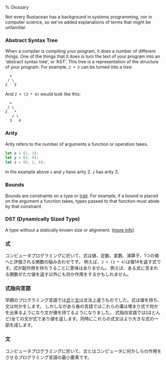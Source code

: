 % Glossary

Not every Rustacean has a background in systems programming, nor in computer
science, so we've added explanations of terms that might be unfamiliar.

### Abstract Syntax Tree

When a compiler is compiling your program, it does a number of different things.
One of the things that it does is turn the text of your program into an
‘abstract syntax tree’, or ‘AST’. This tree is a representation of the structure
of your program. For example, `2 + 3` can be turned into a tree:

```text
  +
 / \
2   3
```

And `2 + (3 * 4)` would look like this:

```text
  +
 / \
2   *
   / \
  3   4
```

### Arity

Arity refers to the number of arguments a function or operation takes.

```rust
let x = (2, 3);
let y = (4, 6);
let z = (8, 2, 6);
```

In the example above `x` and `y` have arity 2. `z` has arity 3.

### Bounds

Bounds are constraints on a type or [trait][traits]. For example, if a bound
is placed on the argument a function takes, types passed to that function
must abide by that constraint.

[traits]: traits.html

### DST (Dynamically Sized Type)

A type without a statically known size or alignment. ([more info][link])

[link]: ../nomicon/exotic-sizes.html#dynamically-sized-types-dsts

### 式

コンピュータプログラミングに於いて、式は値、定数、変数、演算子、1つの値へと評価される関数の組み合わせです。
例えば、`2 + (3 * 4)`は値14を返す式です。式が副作用を持ちうることに意味はありません。
例えば、ある式に含まれる関数がただ値を返す以外にも何か作用をするかもしれません。



### 式指向言語

早期のプログラミング言語では[式][]と[文][]は文法上違うものでした。式は値を持ち、文は何かをします。
しかしながあら後の言語ではこれらの溝は埋まり式で何かを出来るようになり文が値を持てるようになりました。
式指向言語では(ほとんど)全ての文が式であり値を返します。同時にこれらの式文はより大きな式の一部を成します。


[式]: glossary.html#式
[文]: glossary.html#文

### 文

コンピュータプログラミングに於いて、文とはコンピュータに何かしらの作用をさせるプログラミング言語の最小要素です。
